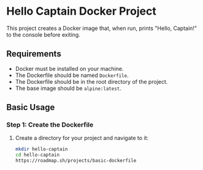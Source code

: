 # Hello Captain Docker Project

This project creates a Docker image that, when run, prints "Hello, Captain!" to the console before exiting.

## Requirements

- Docker must be installed on your machine.
- The Dockerfile should be named `Dockerfile`.
- The Dockerfile should be in the root directory of the project.
- The base image should be `alpine:latest`.

## Basic Usage

### Step 1: Create the Dockerfile

1. Create a directory for your project and navigate to it:
   ```bash
   mkdir hello-captain
   cd hello-captain
   https://roadmap.sh/projects/basic-dockerfile
